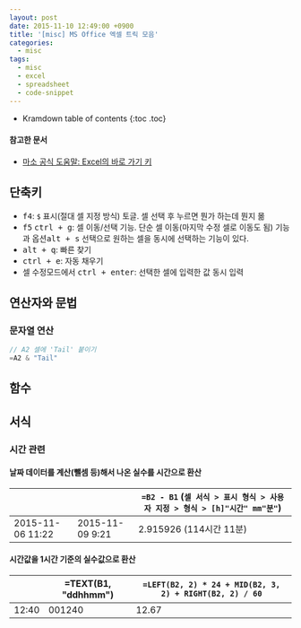 ```yaml
---
layout: post
date: 2015-11-10 12:49:00 +0900
title: '[misc] MS Office 엑셀 트릭 모음'
categories:
  - misc
tags:
  - misc
  - excel
  - spreadsheet
  - code-snippet
---
```


* Kramdown table of contents
{:toc .toc}

#### 참고한 문서

- [마소 공식 도움말: Excel의 바로 가기 키](https://support.microsoft.com/ko-kr/office/excel%EC%9D%98-%EB%B0%94%EB%A1%9C-%EA%B0%80%EA%B8%B0-%ED%82%A4-1798d9d5-842a-42b8-9c99-9b7213f0040f)

## 단축키

- <kbd>f4</kbd>: `$` 표시(절대 셀 지정 방식) 토글. 셀 선택 후 누르면 뭔가 하는데 뭔지 몲
- <kbd>f5</kbd> <kbd>ctrl + g</kbd>: 셀 이동/선택 기능. 단순 셀 이동(마지막 수정 셀로 이동도 됨) 기능과 옵션<kbd>alt + s</kbd> 선택으로 원하는 셀을 동시에 선택하는 기능이 있다.
- <kbd>alt + q</kbd>: 빠른 찾기
- <kbd>ctrl + e</kbd>: 자동 채우기
- 셀 수정모드에서 <kbd>ctrl + enter</kbd>: 선택한 셀에 입력한 값 동시 입력

## 연산자와 문법

### 문자열 연산

```js
// A2 셀에 'Tail' 붙이기
=A2 & "Tail"
```

## 함수

## 서식

### 시간 관련

#### 날짜 데이터를 계산(뺄셈 등)해서 나온 실수를 시간으로 환산

|  |  |`=B2 - B1` (`셀 서식 > 표시 형식 > 사용자 지정 > 형식 > [h]"시간" mm"분"`)|
|--|--|--|
|2015-11-06 11:22|2015-11-09 9:21|2.915926 (114시간 11분)|

#### 시간값을 1시간 기준의 실수값으로 환산

|  |=TEXT(B1, "ddhhmm")|`=LEFT(B2, 2) * 24 + MID(B2, 3, 2) + RIGHT(B2, 2) / 60`|
|--|--|--|
|12:40|001240|12.67|
